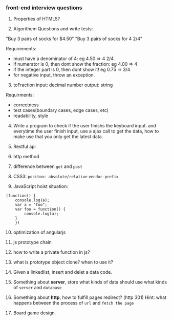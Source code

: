 ### front-end interview questions

1. Properties of HTML5?

2. Algorithem Questions and write tests:

"Buy 3 pairs of socks for $4.50"
"Buy 3 pairs of socks for 4 2/4"

Requirements:

- must have a denominator of 4: eg 4.50 => 4 2/4.
- if numerator is 0, then dont show the fraction: eg 4.00 => 4
- if the integer part is 0, then dont show it! eg 0.75 => 3/4
- for negative input, throw an exception.

3. toFraction
input: decimal number
output: string

Requirments:
- correctness
- test cases(boundary cases, edge cases, etc)
- readability, style


4. Write a program to check if the user finishs the keyboard input.
and everytime the user finish input, use a ajax call to get the data,
how to make use that you only get the latest data.

5. Restful api



6. http method



7. difference between `get` and `post`



8. CSS3: `positon: absolute/relative` `vendor-prefix`



9. JavaScript hoist situation:
```
(function() {
    console.log(a);
    var a = "foo";
    var foo = function() {
        console.log(a);
    }
    })
```

10. optimization of angularjs

11. js prototype chain

12. how to write a private function in js?

13. what is prototype object clone? when to use it?

14. Given a linkedlist, insert and delet a data code.

15. Something about **server**, store what kinds of data should use
what kinds of `server` and `database`

16. Something about **http**, how to fulfill pages redirect? (http 301)
Hint: what happens between the process of  `url` and `fetch the page`

17. Board game design.